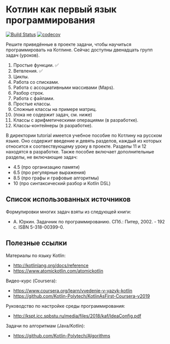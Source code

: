 # Котлин как первый язык программирования
[![Build Status](https://travis-ci.org/DanilKozlov00/KotlinAsFirst-Coursera-v2019.svg?branch=master)](https://travis-ci.org/DanilKozlov00/KotlinAsFirst-Coursera-v2019) [![codecov](https://codecov.io/gh/DanilKozlov00/KotlinAsFirst-Coursera-v2019/branch/master/graph/badge.svg)](https://codecov.io/gh/DanilKozlov00/KotlinAsFirst-Coursera-v2019)

Решите приведённые в проекте задачи, чтобы научиться программировать на Котлине. Сейчас доступны двенадцать групп задач (уроков).

1. Простые функции. ✅
2. Ветвления. ✅
3. Циклы.
4. Работа со списками.
5. Работа с ассоциативными массивами (Maps).
6. Разбор строк.
7. Работа с файлами.
8. Простые классы.
9. Сложные классы на примере матриц.
10. (пока не содержит задач, см. ниже)
11. Классы с арифметическими операциями (в разработке).
12. Классы-контейнеры (в разработке).

В директории tutorial имеется учебное пособие по Котлину на русском языке. 
Оно содержит введение и девять разделов, каждый из которых относится к соотвествующему уроку в проекте. Разделы 11 и 12 находятся в разработке. Также пособие включает дополнительные разделы, не включающие задач:
 
* 4.5 (про организацию памяти)
* 6.5 (про регулярные выражения)
* 8.5 (про графы и графовые алгоритмы)
* 10 (про синтаксический разбор и Kotlin DSL)

## Список использованных источников

Формулировки многих задач взяты из следующей книги:

* А. Юркин. Задачник по программированию. СПб.: Питер, 2002. - 192 с. ISBN 5-318-00399-0.

## Полезные ссылки

Материалы по языку Kotlin:

* http://kotlinlang.org/docs/reference
* https://www.atomickotlin.com/atomickotlin

Видео-курс (Coursera):

* https://www.coursera.org/learn/vvedenie-v-yazyk-kotlin
* https://github.com/Kotlin-Polytech/KotlinAsFirst-Coursera-v2019

Руководство по настройке среды программирования:

* http://kspt.icc.spbstu.ru/media/files/2018/kaf/IdeaConfig.pdf

Задачи по алгоритмам (Java/Kotlin):

* https://github.com/Kotlin-Polytech/Algorithms
